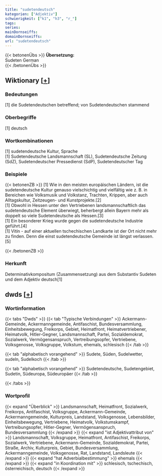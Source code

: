 ```yaml
---
title: "sudetendeutsch"
kategorien: ["Adjektiv"]
schwierigkeit: ["k1", "h3", "r_"]
tags:
series:
mainDornseiffs:
domainDornseiffs:
url: "sudetendeutsch"
---
```


{{< betonenÜbs >}}
**Übersetzung:**  
Sudeten German  
{{< /betonenÜbs >}}

## Wiktionary [[+](https://de.wiktionary.org/wiki/sudetendeutsch)]

### Bedeutungen
[1] die Sudetendeutschen betreffend; von Sudetendeutschen stammend  

### Oberbegriffe
[1] deutsch  

### Wortkombinationen
[1] sudetendeutsche Kultur, Sprache  
[1] Sudetendeutsche Landsmannschaft (SL), Sudetendeutsche Zeitung (SdZ), Sudetendeutscher Pressedienst (SdP), Sudetendeutscher Tag  

### Beispiele
{{< betonenZB >}}
[1] Wie in den meisten europäischen Ländern, ist die sudetendeutsche Kultur genauso vielschichtig und vielfältig wie z. B. in Bereichen wie Volksmusik und Volkstanz, Trachten, Krippen, aber auch Alltagskultur, Zeitzeugen- und Kunstprojekte.[2]  
[1] Obwohl in Hessen unter den Vertriebenen landsmannschaftlich das sudetendeutsche Element überwiegt, beherbergt allein Bayern mehr als doppelt so viele Sudetendeutsche als Hessen.[3]  
[1] Ein besonderer Krieg wurde gegen die sudetendeutsche Industrie geführt.[4]  
[1] Vitín - auf einer aktuellen tschechischen Landkarte ist der Ort nicht mehr zu finden. Denn die einst sudetendeutsche Gemeinde ist längst verlassen.[5]  

{{< /betonenZB >}}
### Herkunft
Determinativkompositum (Zusammensetzung) aus dem Substantiv Sudeten und dem Adjektiv deutsch[1]  



## dwds [[+](https://www.dwds.de/wb/sudetendeutsch)]

### Wortinformation
{{< tabs "Dwds" >}}
{{< tab "Typische Verbindungen" >}}
Ackermann-Gemeinde, Ackermanngemeinde, Antifaschist, Bundesversammlung, Einheitsbewegung, Freikorps, Gebiet, Heimatfront, Heimatvertriebener, Heimatvolk, Hitler-Gegner, Landsmannschaft, Partei, Sozialdemokrat, Sozialwerk, Vermögensanspruch, Vertreibungsopfer, Vertriebene, Volksgenosse, Volksgruppe, Volkstum, ehemals, schlesisch
{{< /tab >}}

{{< tab "alphabetisch vorangehend" >}}
Sudete, Süden, Sudelwetter, sudeln, Sudelkoch
{{< /tab >}}

{{< tab "alphabetisch vorangehend" >}}
Sudetendeutsche, Sudetengebiet, Sudetin, Südeuropa, Südeuropäer
{{< /tab >}}

{{< /tabs >}}

### Wortprofil
{{< expand "Überblick" >}} Landsmannschaft, Heimatfront, Sozialwerk, Freikorps, Antifaschist, Volksgruppe, Ackermann-Gemeinde, Ackermanngemeinde, Kulturpreis, Landstand, Volksgenosse, Lebensbilder, Einheitsbewegung, Vertriebene, Heimatvolk, Volkstumskampf, Vertreibungsopfer, Hitler-Gegner, Vermögensanspruch, Bundesversammlung {{< /expand >}}
{{< expand "ist Adjektivattribut von" >}} Landsmannschaft, Volksgruppe, Heimatfront, Antifaschist, Freikorps, Sozialwerk, Vertriebene, Ackermann-Gemeinde, Sozialdemokrat, Partei, Straße, Archiv, Kulturpreis, Gebiet, Bundesversammlung, Ackermanngemeinde, Volksgenosse, Rat, Landstand, Landsleute {{< /expand >}}
{{< expand "hat Adverbialbestimmung" >}} ehemals {{< /expand >}}
{{< expand "in Koordination mit" >}} schlesisch, tschechisch, österreichisch, deutsch {{< /expand >}}

